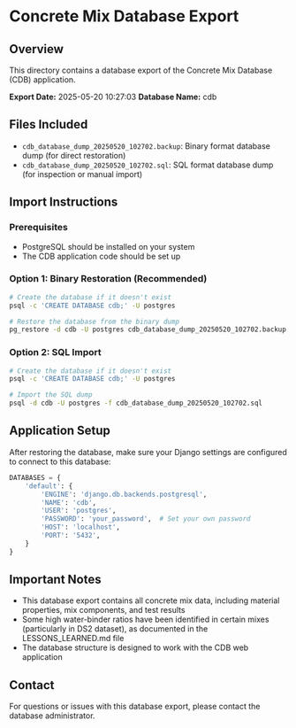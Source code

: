 # Concrete Mix Database Export

## Overview

This directory contains a database export of the Concrete Mix Database (CDB) application.

**Export Date:** 2025-05-20 10:27:03
**Database Name:** cdb

## Files Included

- `cdb_database_dump_20250520_102702.backup`: Binary format database dump (for direct restoration)
- `cdb_database_dump_20250520_102702.sql`: SQL format database dump (for inspection or manual import)

## Import Instructions

### Prerequisites

- PostgreSQL should be installed on your system
- The CDB application code should be set up

### Option 1: Binary Restoration (Recommended)

```bash
# Create the database if it doesn't exist
psql -c 'CREATE DATABASE cdb;' -U postgres

# Restore the database from the binary dump
pg_restore -d cdb -U postgres cdb_database_dump_20250520_102702.backup
```

### Option 2: SQL Import

```bash
# Create the database if it doesn't exist
psql -c 'CREATE DATABASE cdb;' -U postgres

# Import the SQL dump
psql -d cdb -U postgres -f cdb_database_dump_20250520_102702.sql
```

## Application Setup

After restoring the database, make sure your Django settings are configured to connect to this database:

```python
DATABASES = {
    'default': {
        'ENGINE': 'django.db.backends.postgresql',
        'NAME': 'cdb',
        'USER': 'postgres',
        'PASSWORD': 'your_password',  # Set your own password
        'HOST': 'localhost',
        'PORT': '5432',
    }
}
```

## Important Notes

* This database export contains all concrete mix data, including material properties, mix components, and test results
* Some high water-binder ratios have been identified in certain mixes (particularly in DS2 dataset), as documented in the LESSONS_LEARNED.md file
* The database structure is designed to work with the CDB web application

## Contact

For questions or issues with this database export, please contact the database administrator.
